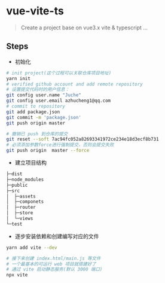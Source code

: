 # vue-vite-ts

> Create a project base on vue3.x vite &amp; typescript ...

## Steps

- 初始化

```sh
# init project(这个过程可以关联仓库项目地址)
yarn init
# verified github account and add remote repository
# 设置提交代码时的用户信息：
git config user.name "Juche"
git config user.email azhucheng1@qq.com
# commit to repository
git add package.json
git commit -m 'package.json'
git push origin master

# 撤销已 push 到仓库的提交
git reset --soft 7ac94fc052a82693341972ce234e18d3ecf8b731
# 必须添加参数force进行强制提交，否则会提交失败
git push origin  master --force
```

- 建立项目结构

```sh
├─dist
├─node_modules
├─public
├─src
│  ├─assets
│  ├─componets
│  ├─router
│  ├─store
│  └─views
└─test
```

- 逐步安装依赖和创建编写对应的文件

```sh
yarn add vite --dev

# 接下来创建 index.html/main.js 等文件
# 一个最基本的可运行 web 项目就搭建好了
# 通过 vite 启动静态服务(默认 3000 端口)
npx vite
```
